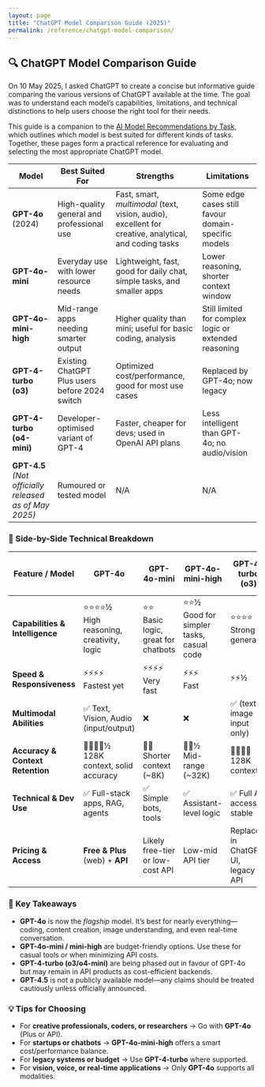 ```yaml
---
layout: page
title: "ChatGPT Model Comparison Guide (2025)"
permalink: /reference/chatgpt-model-comparison/
---
```


## 🔍 ChatGPT Model Comparison Guide

On 10 May 2025,
I asked ChatGPT to create a concise but informative
guide comparing the various versions of ChatGPT
available at the time.
The goal was to understand each model’s capabilities,
limitations, and technical distinctions
to help users choose the right tool for their needs.

This guide is a companion to the
[AI Model Recommendations by Task](/reference/chatgpt-model-recommendations/),
which outlines which model is best suited for
different kinds of tasks.
Together, these pages form a practical reference for
evaluating and selecting the most appropriate ChatGPT model.

<div class="table-responsive">
  <table class="table table-bordered table-hover table-sm">
    <thead>
    <tr>
      <th>Model</th>
      <th>Best Suited For</th>
      <th>Strengths</th>
      <th>Limitations</th>
    </tr>
    </thead>
    <tbody>
    <tr>
      <td><strong>GPT-4o</strong> (2024)</td>
      <td>High-quality general and professional use</td>
      <td>Fast, smart, <em>multimodal</em> (text, vision, audio), excellent for creative, analytical, and coding tasks</td>
      <td>Some edge cases still favour domain-specific models</td>
    </tr>
    <tr>
      <td><strong>GPT-4o-mini</strong></td>
      <td>Everyday use with lower resource needs</td>
      <td>Lightweight, fast, good for daily chat, simple tasks, and smaller apps</td>
      <td>Lower reasoning, shorter context window</td>
    </tr>
    <tr>
      <td><strong>GPT-4o-mini-high</strong></td>
      <td>Mid-range apps needing smarter output</td>
      <td>Higher quality than mini; useful for basic coding, analysis</td>
      <td>Still limited for complex logic or extended reasoning</td>
    </tr>
    <tr>
      <td><strong>GPT-4-turbo (o3)</strong></td>
      <td>Existing ChatGPT Plus users before 2024 switch</td>
      <td>Optimized cost/performance, good for most use cases</td>
      <td>Replaced by GPT-4o; now legacy</td>
    </tr>
    <tr>
      <td><strong>GPT-4-turbo (o4-mini)</strong></td>
      <td>Developer-optimised variant of GPT-4</td>
      <td>Faster, cheaper for devs; used in OpenAI API plans</td>
      <td>Less intelligent than GPT-4o; no audio/vision</td>
    </tr>
    <tr>
      <td><strong>GPT-4.5</strong> <em>(Not officially released as of May 2025)</em></td>
      <td>Rumoured or tested model</td>
      <td>N/A</td>
      <td>N/A</td>
    </tr>
    </tbody>
  </table>
</div>

### 🔧 Side-by-Side Technical Breakdown

<div class="table-responsive">
  <table class="table table-bordered table-hover table-sm">
    <thead>
    <tr>
      <th>Feature / Model</th>
      <th><strong>GPT-4o</strong></th>
      <th><strong>GPT-4o-mini</strong></th>
      <th><strong>GPT-4o-mini-high</strong></th>
      <th><strong>GPT-4-turbo (o3)</strong></th>
      <th><strong>GPT-4-turbo (o4-mini)</strong></th>
    </tr>
    </thead>
    <tbody>
    <tr>
      <td><strong>Capabilities & Intelligence</strong></td>
      <td>⭐⭐⭐⭐½ <br>High reasoning, creativity, logic</td>
      <td>⭐⭐<br>Basic logic, great for chatbots</td>
      <td>⭐⭐½<br>Good for simpler tasks, casual code</td>
      <td>⭐⭐⭐⭐<br>Strong generalist</td>
      <td>⭐⭐½<br>Balanced cost-efficiency</td>
    </tr>
    <tr>
      <td><strong>Speed & Responsiveness</strong></td>
      <td>⚡⚡⚡⚡<br>Fastest yet</td>
      <td>⚡⚡⚡⚡<br>Very fast</td>
      <td>⚡⚡⚡<br>Fast</td>
      <td>⚡⚡½</td>
      <td>⚡⚡⚡</td>
    </tr>
    <tr>
      <td><strong>Multimodal Abilities</strong></td>
      <td>✅ Text, Vision, Audio (input/output)</td>
      <td>❌</td>
      <td>❌</td>
      <td>✅ (text + image input only)</td>
      <td>❌</td>
    </tr>
    <tr>
      <td><strong>Accuracy & Context Retention</strong></td>
      <td>🧠🧠🧠🧠½<br>128K context, solid accuracy</td>
      <td>🧠🧠<br>Shorter context (~8K)</td>
      <td>🧠🧠½<br>Mid-range (~32K)</td>
      <td>🧠🧠🧠🧠<br>128K context</td>
      <td>🧠🧠½<br>Likely shorter</td>
    </tr>
    <tr>
      <td><strong>Technical & Dev Use</strong></td>
      <td>✅ Full-stack apps, RAG, agents</td>
      <td>✅ Simple bots, tools</td>
      <td>✅ Assistant-level logic</td>
      <td>✅ Full API access, stable</td>
      <td>✅ API-focused, good for scale</td>
    </tr>
    <tr>
      <td><strong>Pricing & Access</strong></td>
      <td><strong>Free & Plus</strong> (web) + <strong>API</strong></td>
      <td>Likely free-tier or low-cost API</td>
      <td>Low-mid API tier</td>
      <td>Replaced in ChatGPT UI, legacy API</td>
      <td>API only (OpenAI backend use)</td>
    </tr>
    </tbody>
  </table>
</div>

### 🔑 Key Takeaways

* **GPT-4o** is now the *flagship* model. It’s best for nearly everything—coding, content creation, image understanding, and even real-time conversation.
* **GPT-4o-mini / mini-high** are budget-friendly options. Use these for casual tools or when minimizing API costs.
* **GPT-4-turbo (o3/o4-mini)** are being phased out in favour of GPT-4o but may remain in API products as cost-efficient backends.
* **GPT-4.5** is not a publicly available model—any claims should be treated cautiously unless officially announced.

### 💡 Tips for Choosing

* For **creative professionals, coders, or researchers** → Go with **GPT-4o** (Plus or API).
* For **startups or chatbots** → **GPT-4o-mini-high** offers a smart cost/performance balance.
* For **legacy systems or budget** → Use **GPT-4-turbo** where supported.
* For **vision, voice, or real-time applications** → Only **GPT-4o** supports all modalities.
